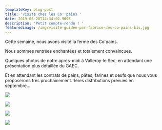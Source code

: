 ```yaml
---
templateKey: blog-post
title: 'Visite chez les Co''pains '
date: 2019-06-28T14:34:02.969Z
description: 'Petit compte-rendu ! '
featuredimage: /img/visite-guidée-par-fabrice-des-co-pains-bis.jpg
---
```

Cette semaine, nous avons visité la ferme des Co'pains. 

Nous sommes rentrées enchantées et totalement convaincues. 

Quelques photos de notre après-midi à Valleroy-le Sec, en attendant une présentation plus détaillée du GAEC.

Et en attendant les contrats de pains, pâtes, farines et oeufs que nous vous proposerons très prochainement. 1ères distributions prévues en septembre… 

![](/img/four-machine-à-pâtes-pétrins-bis.jpg)

![](/img/les-maisons-des-poules-bis.jpg)

![](/img/trieuse-et-moulin-bis.jpg)

![](/img/pâtes-et-œufs-bis.jpg)
